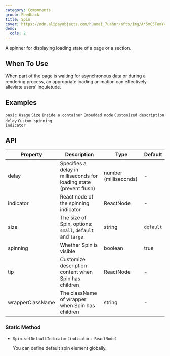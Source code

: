 ```yaml
---
category: Components
group: Feedback
title: Spin
cover: https://mdn.alipayobjects.com/huamei_7uahnr/afts/img/A*5mC5TomY4B0AAAAAAAAAAAAADrJ8AQ/original
demo:
  cols: 2
---
```


A spinner for displaying loading state of a page or a section.

## When To Use

When part of the page is waiting for asynchronous data or during a rendering process, an appropriate loading animation can effectively alleviate users' inquietude.

## Examples

<!-- prettier-ignore -->
<code src="./demo/basic.tsx">basic Usage</code>
<code src="./demo/size.tsx">Size</code>
<code src="./demo/inside.tsx">Inside a container</code>
<code src="./demo/nested.tsx">Embedded mode</code>
<code src="./demo/tip.tsx">Customized description</code>
<code src="./demo/delayAndDebounce.tsx">delay</code>
<code src="./demo/custom-indicator.tsx">Custom spinning indicator</code>

## API

| Property | Description | Type | Default |
| --- | --- | --- | --- |
| delay | Specifies a delay in milliseconds for loading state (prevent flush) | number (milliseconds) | - |
| indicator | React node of the spinning indicator | ReactNode | - |
| size | The size of Spin, options: `small`, `default` and `large` | string | `default` |
| spinning | Whether Spin is visible | boolean | true |
| tip | Customize description content when Spin has children | ReactNode | - |
| wrapperClassName | The className of wrapper when Spin has children | string | - |

### Static Method

- `Spin.setDefaultIndicator(indicator: ReactNode)`

  You can define default spin element globally.
